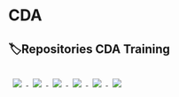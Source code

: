 # CDA

##  :label:Repositories CDA Training 
<a href="https://github.com/dylanr35/veterinaire">
  <img align="center" style="margin:1rem 0.5rem" src="https://github-readme-stats.vercel.app/api/pin/?username=dylanr35&repo=veterinaire&title_color=ffffff&text_color=c9cacc&icon_color=4AB197&bg_color=1A2B34" />
  
  <a href="https://github.com/dylanr35/pokedex">
  <img align="center" style="margin:1rem 0.5rem" src="https://github-readme-stats.vercel.app/api/pin/?username=dylanr35&repo=pokedex&title_color=ffffff&text_color=c9cacc&icon_color=4AB197&bg_color=1A2B34" />
</a>

<a href="https://github.com/dylanr35/eleves">
  <img align="center" style="margin:1rem 0.5rem" src="https://github-readme-stats.vercel.app/api/pin/?username=dylanr35&repo=eleves&title_color=ffffff&text_color=c9cacc&icon_color=4AB197&bg_color=1A2B34" />
</a>

<a href="https://github.com/dylanr35/textarea">
  <img align="center" style="margin:1rem 0.5rem" src="https://github-readme-stats.vercel.app/api/pin/?username=dylanr35&repo=textarea&title_color=ffffff&text_color=c9cacc&icon_color=4AB197&bg_color=1A2B34" />
</a>

<a href="https://github.com/dylanr35/ReactjsPokemon">
  <img align="center" style="margin:1rem 0.5rem" src="https://github-readme-stats.vercel.app/api/pin/?username=dylanr35&repo=ReactjsPokemon&title_color=ffffff&text_color=c9cacc&icon_color=4AB197&bg_color=1A2B34" />
</a>
  
  <a href="https://github.com/dylanr35/film">
  <img align="center" style="margin:1rem 0.5rem" src="https://github-readme-stats.vercel.app/api/pin/?username=dylanr35&repo=film&title_color=ffffff&text_color=c9cacc&icon_color=4AB197&bg_color=1A2B34" />
</a>

  
  
